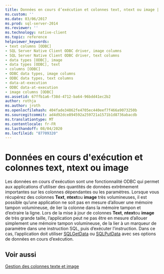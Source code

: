 ```yaml
---
title: Données en cours d’exécution et colonnes text, ntext ou image | Microsoft Docs
ms.custom: ''
ms.date: 03/06/2017
ms.prod: sql-server-2014
ms.reviewer: ''
ms.technology: native-client
ms.topic: reference
helpviewer_keywords:
- text columns [ODBC]
- SQL Server Native Client ODBC driver, image columns
- SQL Server Native Client ODBC driver, text columns
- data types [ODBC], image
- data types [ODBC], text
- columns [ODBC]
- ODBC data types, image columns
- ODBC data types, text columns
- data-at-execution
- ODBC data-at-execution
- image columns [ODBC]
ms.assetid: 67ffb1a6-f38d-4712-ba64-96bdd41ec2b2
author: rothja
ms.author: jroth
ms.openlocfilehash: 404fade34862fe4705ec440eef7f466a9073250b
ms.sourcegitcommit: ad4d92dce894592a259721a1571b1d8736abacdb
ms.translationtype: MT
ms.contentlocale: fr-FR
ms.lasthandoff: 08/04/2020
ms.locfileid: "87709320"
---
```

# <a name="data-at-execution-and-text-ntext-or-image-columns"></a>Données en cours d'exécution et colonnes text, ntext ou image
  Les données en cours d'exécution sont une fonctionnalité ODBC qui permet aux applications d'utiliser des quantités de données extrêmement importantes sur les colonnes dépendantes ou les paramètres. Lorsque vous récupérez des colonnes **Text**, **ntext**ou **image** très volumineuses, il est possible qu’une application ne soit pas en mesure d’allouer une mémoire tampon volumineuse, de lier la colonne dans la mémoire tampon et d’extraire la ligne. Lors de la mise à jour de colonnes **Text**, **ntext**ou **image** de très grande taille, l’application peut ne pas être en mesure d’allouer simplement une mémoire tampon volumineuse, de la lier à un marqueur de paramètre dans une instruction SQL, puis d’exécuter l’instruction. Dans ce cas, l’application doit utiliser [SQLGetData](../native-client-odbc-api/sqlgetdata.md) ou [SQLPutData](../native-client-odbc-api/sqlputdata.md) avec ses options de données en cours d’exécution.  
  
## <a name="see-also"></a>Voir aussi  
 [Gestion des colonnes texte et image](managing-text-and-image-columns.md)  
  
  
